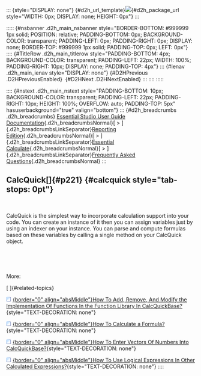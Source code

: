::: {style="DISPLAY: none"}
[](ms-xhelp:///?Id=d2h_url_template){#d2h_url_template}![](!package_url!){#d2h_package_url style="WIDTH: 0px; DISPLAY: none; HEIGHT: 0px"}
:::

::::: {#nsbanner .d2h_main_nsbanner style="BORDER-BOTTOM: #999999 1px solid; POSITION: relative; PADDING-BOTTOM: 0px; BACKGROUND-COLOR: transparent; PADDING-LEFT: 0px; PADDING-RIGHT: 0px; DISPLAY: none; BORDER-TOP: #999999 1px solid; PADDING-TOP: 0px; LEFT: 0px"}
:::: {#TitleRow .d2h_main_titlerow style="PADDING-BOTTOM: 4px; BACKGROUND-COLOR: transparent; PADDING-LEFT: 22px; WIDTH: 100%; PADDING-RIGHT: 10px; DISPLAY: none; PADDING-TOP: 4px"}
::: {#ienav .d2h_main_ienav style="DISPLAY: none"}
[](ms-xhelp:///?Id=6a744fdb-392c-403e-ae82-cca67f13dd9d){#D2HPrevious .D2HPreviousEnabled}  [](ms-xhelp:///?Id=9a328b81-d717-40cc-9756-eecde5d7f7a2){#D2HNext .D2HNextEnabled}
:::
::::
:::::

:::: {#nstext .d2h_main_nstext style="PADDING-BOTTOM: 10px; BACKGROUND-COLOR: transparent; PADDING-LEFT: 22px; PADDING-RIGHT: 10px; HEIGHT: 100%; OVERFLOW: auto; PADDING-TOP: 5px" hasuserbackground="true" valign="bottom"}
::: {#d2h_breadcrumbs .d2h_breadcrumbs}
[Essential Studio User Guide Documentation](ms-xhelp:///?Id=12457748-09e3-4d74-a240-8e049cedf030){.d2h_breadcrumbsNormal}[ \> ]{.d2h_breadcrumbsLinkSeparator}[Reporting Edition](ms-xhelp:///?Id=027aa5b6-6676-4f93-ad23-c20e8c45792e){.d2h_breadcrumbsNormal}[ \> ]{.d2h_breadcrumbsLinkSeparator}[Essential Calculate](ms-xhelp:///?Id=2ea52c7f-a332-43bd-9ca7-2ea0898ff54e){.d2h_breadcrumbsNormal}[ \> ]{.d2h_breadcrumbsLinkSeparator}[Frequently Asked Questions](ms-xhelp:///?Id=6a744fdb-392c-403e-ae82-cca67f13dd9d){.d2h_breadcrumbsNormal}
:::

## CalcQuick[]{#p221} {#calcquick style="tab-stops: 0pt"}

 

CalcQuick is the simplest way to incorporate calculation support into your code. You can create an instance of it then you can assign variables just by using an indexer on your instance. You can parse and compute formulas based on these variables by calling a single method on your CalcQuick object.

 

 

More:

[ ]{#related-topics}

[![](button.gif){border="0" align="absMiddle"}How To Add, Remove, And Modify the Implementation Of Functions In the Function Library In CalcQuickBase?](ms-xhelp:///?Id=9a328b81-d717-40cc-9756-eecde5d7f7a2){style="TEXT-DECORATION: none"}

[![](button.gif){border="0" align="absMiddle"}How To Calculate a Formula?](ms-xhelp:///?Id=6f93d9ba-db36-482e-994d-3bd331abfce6){style="TEXT-DECORATION: none"}

[![](button.gif){border="0" align="absMiddle"}How To Enter Vectors Of Numbers Into CalcQuickBase?](ms-xhelp:///?Id=8dc5d2a5-e003-4788-bedd-9b725498e415){style="TEXT-DECORATION: none"}

[![](button.gif){border="0" align="absMiddle"}How To Use Logical Expressions In Other Calculated Expressions?](ms-xhelp:///?Id=85538dfa-d2ba-42dc-8e75-7137910e510f){style="TEXT-DECORATION: none"}
::::
